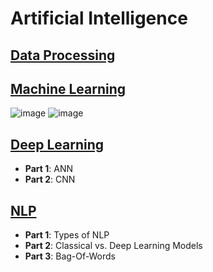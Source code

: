 # Artificial Intelligence
## [Data Processing](https://github.com/hchoi256/ai-boot-camp/tree/main/ai/data-processing)

## [Machine Learning](https://github.com/hchoi256/ai-boot-camp/tree/main/ai/machine-learning)
![image](https://user-images.githubusercontent.com/39285147/178443677-a549fad8-60e8-494e-83be-d03eda55d175.png)
![image](https://user-images.githubusercontent.com/39285147/178443335-dfa6f715-69cd-4fef-a562-f72c3ad38f2b.png)

## [Deep Learning](https://github.com/hchoi256/ai-boot-camp/tree/main/ai/deep-learning)
- **Part 1**: ANN
- **Part 2**: CNN

## [NLP](https://github.com/hchoi256/ai-boot-camp/tree/main/ai/nlp)
- **Part 1**: Types of NLP
- **Part 2**: Classical vs. Deep Learning Models
- **Part 3**: Bag-Of-Words

